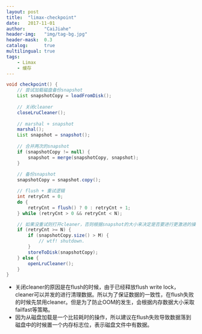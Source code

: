 ```yaml
---
layout: post
title:  "limax-checkpoint"
date:   2017-11-01
author:       "CaiJiahe"
header-img:   "img/tag-bg.jpg"
header-mask:  0.3
catalog:      true
multilingual: true
tags:
    - Limax
    - 缓存
---
```


```java
void checkpoint() {
    // 尝试加载磁盘备份snapshot
	List snapshotCopy = loadFromDisk();
	
	// 关闭cleaner
	closeLruCleaner();
	
	// marshal + snapshot
	marshal();
	List snapshot = snapshot();
	
	// 合并两次的snapshot
	if (snapshotCopy != null) {
		snapshot = merge(snapshotCopy, snapshot);
	}
	
	// 备份snapshot
	snapshotCopy = snapshot.copy();

	// flush + 重试逻辑
	int retryCnt = 0;
	do {
		retryCnt = flush() ? 0 : retryCnt + 1;
	} while (retryCnt > 0 && retryCnt < N);

	// 如果没重试则打开cleaner，否则根据snapshot的大小来决定是否要进行更激进的操作。
	if (retryCnt >= N) {
		if (snapshotCopy.size() > M) {
			// wtf! shutdown.
		}
		storeToDisk(snapshotCopy);
	} else {
		openLruCleaner();
	}
}
```

* 关闭cleaner的原因是在flush的时候，由于已经释放flush write lock，cleaner可以并发的进行清理数据。所以为了保证数据的一致性，在flush失败的时候先禁用cleaner。但是为了防止OOM的发生，会根据内存数据大小采取failfast等策略。
* 因为从磁盘加载是一个比较耗时的操作，所以建议在flush失败导致数据落到磁盘中的时候置一个内存标志位，表示磁盘文件中有数据。